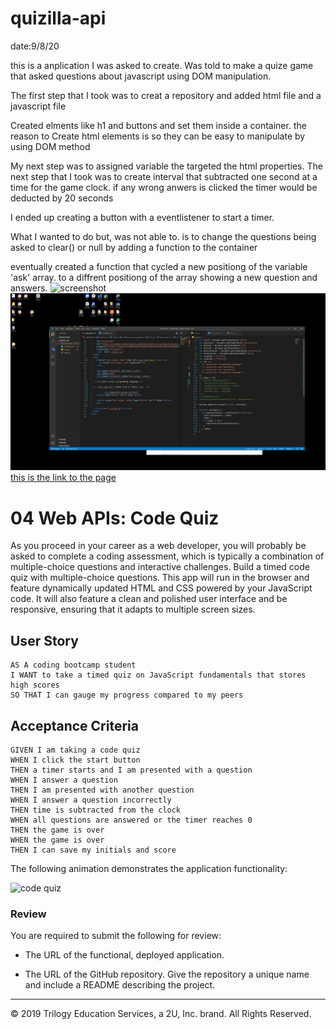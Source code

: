 # quizilla-api

date:9/8/20

this is a anplication I was asked to create. Was told to make a quize game that asked questions about javascript using DOM manipulation.

The first step that I took was to creat a repository and added html file and a javascript file

Created elments like h1 and buttons and set them inside a container.
the reason to Create html elements is so they can be easy to manipulate by
using DOM method

My next step was to assigned variable the targeted the html properties.
The next step that I took was to create interval that subtracted one second at a time
for the game clock. if any wrong anwers is clicked the timer would be deducted by 20 seconds

I ended up creating a button with a eventlistener to start a timer.

What I wanted to do but, was not able to. is to change the questions being asked to clear() or null by adding a function to the container

eventually created a function that cycled a new positiong of the variable 'ask' array. to a diffrent positiong of the array
showing a new question and answers.
![screenshot](./assets/shoef1.png)
![screenshot](./assets/shot2.png)
[this is the link to the page](https://wilmer88.github.io/quizilla-api/)



# 04 Web APIs: Code Quiz

As you proceed in your career as a web developer, you will probably be asked to complete a coding assessment, which is typically a combination of multiple-choice questions and interactive challenges. Build a timed code quiz with multiple-choice questions. This app will run in the browser and feature dynamically updated HTML and CSS powered by your JavaScript code. It will also feature a clean and polished user interface and be responsive, ensuring that it adapts to multiple screen sizes.

## User Story

```
AS A coding bootcamp student
I WANT to take a timed quiz on JavaScript fundamentals that stores high scores
SO THAT I can gauge my progress compared to my peers
```

## Acceptance Criteria

```
GIVEN I am taking a code quiz
WHEN I click the start button
THEN a timer starts and I am presented with a question
WHEN I answer a question
THEN I am presented with another question
WHEN I answer a question incorrectly
THEN time is subtracted from the clock
WHEN all questions are answered or the timer reaches 0
THEN the game is over
WHEN the game is over
THEN I can save my initials and score
```

The following animation demonstrates the application functionality:

![code quiz](./Assets/04-web-apis-homework-demo.gif)

### Review

You are required to submit the following for review:

* The URL of the functional, deployed application.

* The URL of the GitHub repository. Give the repository a unique name and include a README describing the project.

- - -
© 2019 Trilogy Education Services, a 2U, Inc. brand. All Rights Reserved.
